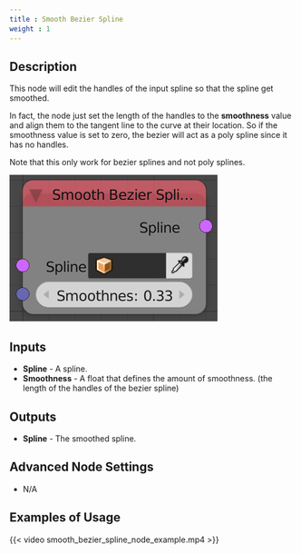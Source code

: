 ```yaml
---
title : Smooth Bezier Spline
weight : 1
---
```


## Description

This node will edit the handles of the input spline so that the spline
get smoothed.

In fact, the node just set the length of the handles to the
**smoothness** value and align them to the tangent line to the curve at
their location. So if the smoothness value is set to zero, the bezier
will act as a poly spline since it has no handles.

Note that this only work for bezier splines and not poly splines.

![image](smooth_bezier_spline_node.png)

## Inputs

  - **Spline** - A spline.
  - **Smoothness** - A float that defines the amount of smoothness. (the
    length of the handles of the bezier spline)

## Outputs

  - **Spline** - The smoothed spline.

## Advanced Node Settings

  - N/A

## Examples of Usage

{{< video smooth_bezier_spline_node_example.mp4 >}}
